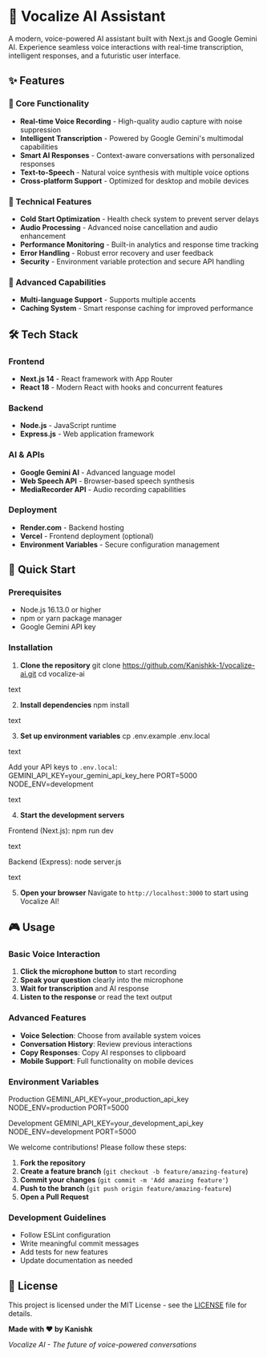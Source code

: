 # 🎤 Vocalize AI Assistant

A modern, voice-powered AI assistant built with Next.js and Google Gemini AI. Experience seamless voice interactions with real-time transcription, intelligent responses, and a futuristic user interface.

## ✨ Features

### 🎯 Core Functionality
- **Real-time Voice Recording** - High-quality audio capture with noise suppression
- **Intelligent Transcription** - Powered by Google Gemini's multimodal capabilities
- **Smart AI Responses** - Context-aware conversations with personalized responses
- **Text-to-Speech** - Natural voice synthesis with multiple voice options
- **Cross-platform Support** - Optimized for desktop and mobile devices

### 🔧 Technical Features
- **Cold Start Optimization** - Health check system to prevent server delays
- **Audio Processing** - Advanced noise cancellation and audio enhancement
- **Performance Monitoring** - Built-in analytics and response time tracking
- **Error Handling** - Robust error recovery and user feedback
- **Security** - Environment variable protection and secure API handling

### 🚀 Advanced Capabilities
- **Multi-language Support** - Supports multiple accents
- **Caching System** - Smart response caching for improved performance

## 🛠️ Tech Stack

### Frontend
- **Next.js 14** - React framework with App Router
- **React 18** - Modern React with hooks and concurrent features

### Backend
- **Node.js** - JavaScript runtime
- **Express.js** - Web application framework

### AI & APIs
- **Google Gemini AI** - Advanced language model
- **Web Speech API** - Browser-based speech synthesis
- **MediaRecorder API** - Audio recording capabilities

### Deployment
- **Render.com** - Backend hosting
- **Vercel** - Frontend deployment (optional)
- **Environment Variables** - Secure configuration management

## 🚀 Quick Start

### Prerequisites
- Node.js 16.13.0 or higher
- npm or yarn package manager
- Google Gemini API key

### Installation

1. **Clone the repository**
git clone https://github.com/Kanishkk-1/vocalize-ai.git
cd vocalize-ai

text

2. **Install dependencies**
npm install

text

3. **Set up environment variables**
cp .env.example .env.local

text

Add your API keys to `.env.local`:
GEMINI_API_KEY=your_gemini_api_key_here
PORT=5000
NODE_ENV=development

text

4. **Start the development servers**

Frontend (Next.js):
npm run dev

text

Backend (Express):
node server.js

text

5. **Open your browser**
Navigate to `http://localhost:3000` to start using Vocalize AI!

## 🎮 Usage

### Basic Voice Interaction
1. **Click the microphone button** to start recording
2. **Speak your question** clearly into the microphone
3. **Wait for transcription** and AI response
4. **Listen to the response** or read the text output

### Advanced Features
- **Voice Selection**: Choose from available system voices
- **Conversation History**: Review previous interactions
- **Copy Responses**: Copy AI responses to clipboard
- **Mobile Support**: Full functionality on mobile devices

### Environment Variables
Production
GEMINI_API_KEY=your_production_api_key
NODE_ENV=production
PORT=5000

Development
GEMINI_API_KEY=your_development_api_key
NODE_ENV=development
PORT=5000


We welcome contributions! Please follow these steps:

1. **Fork the repository**
2. **Create a feature branch** (`git checkout -b feature/amazing-feature`)
3. **Commit your changes** (`git commit -m 'Add amazing feature'`)
4. **Push to the branch** (`git push origin feature/amazing-feature`)
5. **Open a Pull Request**

### Development Guidelines
- Follow ESLint configuration
- Write meaningful commit messages
- Add tests for new features
- Update documentation as needed

## 📄 License

This project is licensed under the MIT License - see the [LICENSE](LICENSE) file for details.

**Made with ❤️ by Kanishk**

*Vocalize AI - The future of voice-powered conversations*

